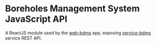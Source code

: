 # Boreholes Management System JavaScript API

A ReactJS module used by the [web-bdms](https://github.com/geoadmin/web-bdms) app, exposing  [service-bdms](https://github.com/geoadmin/service-bdms) service REST API.
